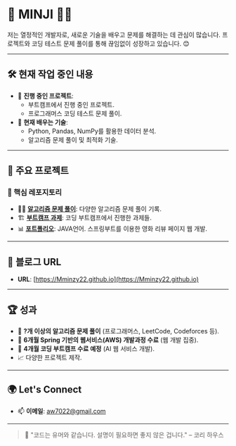 # 👋 MINJI 👨‍💻

저는 열정적인 개발자로, 새로운 기술을 배우고 문제를 해결하는 데 관심이 많습니다. 프로젝트와 코딩 테스트 문제 풀이를 통해 끊임없이 성장하고 있습니다. 😊

---

## 🛠️ 현재 작업 중인 내용
- 🔭 **진행 중인 프로젝트**:
  - 부트캠프에서 진행 중인 프로젝트.
  - 프로그래머스 코딩 테스트 문제 풀이.
- 🌱 **현재 배우는 기술**:
  - Python, Pandas, NumPy를 활용한 데이터 분석.
  - 알고리즘 문제 풀이 및 최적화 기술.

---

## 📂 주요 프로젝트
### 🔑 핵심 레포지토리
- 🧑‍💻 [**알고리즘 문제 풀이**](https://github.com/Mminzy22/coding-test-practice): 다양한 알고리즘 문제 풀이 기록.
- 🏗️ [**부트캠프 과제**](https://github.com/Mminzy22/learning-python): 코딩 부트캠프에서 진행한 과제들.
- 📊 [**포트폴리오**](https://github.com/Mminzy22/moviemoa): JAVA언어. 스프링부트를 이용한 영화 리뷰 페이지 웹 개발.

---

## 🌟 블로그 URL

- **URL**: [https://Mminzy22.github.io](https://Mminzy22.github.io)

---

## 🏆 성과
- 🌟 **?개 이상의 알고리즘 문제 풀이** (프로그래머스, LeetCode, Codeforces 등).
- 🏅 **6개월 Spring 기반의 웹서비스(AWS) 개발과정 수료** (웹 개발 집중).
- 🏅 **4개월 코딩 부트캠프 수료 예정** (AI 웹 서비스 개발).
- 📈 다양한 프로젝트 제작.

---

## 🌍 Let's Connect
- 📫 **이메일**: aw7022@gmail.com

---

> 🚀 "코드는 유머와 같습니다. 설명이 필요하면 좋지 않은 겁니다." – 코리 하우스

